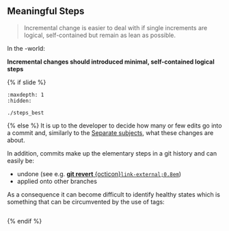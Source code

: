 ## Meaningful Steps

> Incremental change is easier to deal with if single increments are logical, self-contained but remain as lean as possible.

In the <i class="fab fa-git"></i>-world:

**Incremental changes should introduced minimal, self-contained logical steps**


{% if slide %}
```{toctree}
:maxdepth: 1
:hidden:

./steps_best
```
{% else %}
It is up to the developer to decide how many or few edits go into a commit and, similarly to the [Separate subjects](#separate-subjects), what these changes are about.

In addition, commits make up the elementary steps in a git history and can easily be:

- undone (see e.g. [**git revert**&nbsp;{octicon}`link-external;0.8em`](https://git-scm.com/docs/git-revert))
- applied onto other branches

As a consequence it can become difficult to identify healthy states which is something that can be circumvented by the use of <i class="fab fa-git"></i> tags:

```{include} ./steps_best.md
```
{% endif %}
